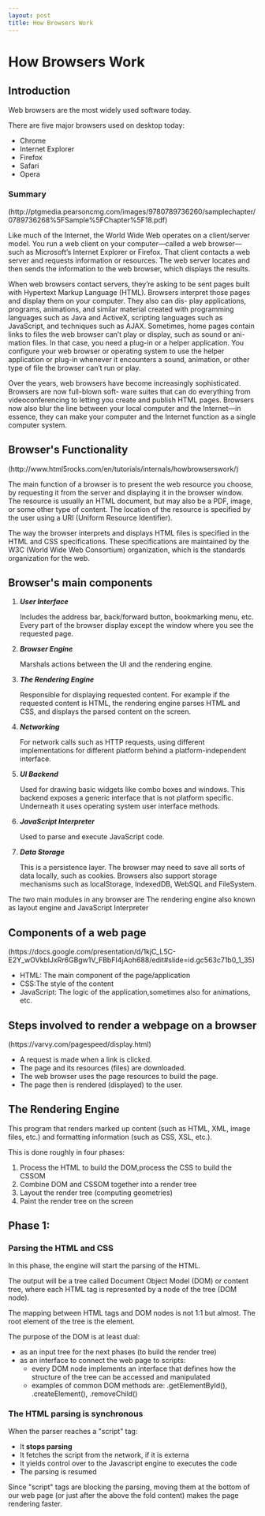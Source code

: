 ```yaml
---
layout: post
title: How Browsers Work
---
```

<h1>How Browsers Work</h1>
<h2>Introduction</h2>
<p>Web browsers are the most widely used software today.</p>
<p>There are five major browsers used on desktop today:
		<ul>
		<li>Chrome</li>
		<li>Internet Explorer</li>
		<li>Firefox</li>
		<li>Safari</li>
		<li>Opera</li>
		</ul></p>
	<h3>Summary</h3>(http://ptgmedia.pearsoncmg.com/images/9780789736260/samplechapter/0789736268%5FSample%5FChapter%5F18.pdf)
	<p>
	Like much of the Internet, the World Wide Web operates on a client/server model. You run a web
	client on your computer—called a web browser—such as Microsoft’s Internet Explorer or Firefox. That
	client contacts a web server and requests information or resources. The web server locates and then sends
	the information to the web browser, which displays the results.
</p>
<p>
	When web browsers contact servers, they’re asking to be sent pages built with Hypertext Markup
	Language (HTML). Browsers interpret those pages and display them on your computer. They also can dis-
	play applications, programs, animations, and similar material created with programming languages such as
	Java and ActiveX, scripting languages such as JavaScript, and techniques such as AJAX.
	Sometimes, home pages contain links to files the web browser can’t play or display, such as sound or ani-
	mation files. In that case, you need a plug-in or a helper application. You configure your web browser or
	operating system to use the helper application or plug-in whenever it encounters a sound, animation, or
	other type of file the browser can’t run or play.
</p>

<p>
	Over the years, web browsers have become increasingly sophisticated. Browsers are now full-blown soft-
	ware suites that can do everything from videoconferencing to letting you create and publish HTML pages.
	Browsers now also blur the line between your local computer and the Internet—in essence, they can make
	your computer and the Internet function as a single computer system.
</p>

<h2>Browser's Functionality</h2>(http://www.html5rocks.com/en/tutorials/internals/howbrowserswork/)
<p>The main function of a browser is to present the web resource you choose, by requesting it from the server and displaying it in the browser window. The resource is usually an HTML document, but may also be a PDF, image, or some other type of content. The location of the resource is specified by the user using a URI (Uniform Resource Identifier).</p>
<p>The way the browser interprets and displays HTML files is specified in the HTML and CSS specifications. These specifications are maintained by the W3C (World Wide Web Consortium) organization, which is the standards organization for the web. </p>

<h2>Browser's main components</h2>
<ol>
	<li><em><strong>User Interface</strong></em>
	<p>Includes the address bar, back/forward button, bookmarking menu, etc. Every part of the browser display except the window where you see the requested page.</p></li>
	<li><em><strong>Browser Engine</strong></em>
	<p>Marshals actions between the UI and the rendering engine.</p></li>
	<li><em><strong>The Rendering Engine</strong></em>
	<p>Responsible for displaying requested content. For example if the requested content is HTML, the rendering engine parses HTML and CSS, and displays the parsed content on the screen.</p></li>
	<li><em><strong>Networking</strong></em>
	<p>For network calls such as HTTP requests, using different implementations for different platform behind a platform-independent interface.</p></li>
	<li><em><strong>UI Backend</strong></em>
	<p>Used for drawing basic widgets like combo boxes and windows. This backend exposes a generic interface that is not platform specific. Underneath it uses operating system user interface methods.</p></li>
	<li><em><strong>JavaScript Interpreter</strong></em>
	<p>Used to parse and execute JavaScript code.</p></li>
	<li><em><strong>Data Storage</strong></em>
	<p>This is a persistence layer. The browser may need to save all sorts of data locally, such as cookies. Browsers also support storage mechanisms such as localStorage, IndexedDB, WebSQL and FileSystem.</p></li>
</ol>
<p>The two main modules in any browser are The rendering engine also known as layout engine and JavaScript Interpreter</p>

<h2>Components of a web page</h2>(https://docs.google.com/presentation/d/1kjC_L5C-E2Y_wOVkblJxRr6GBgw1V_FBbFI4jAoh688/edit#slide=id.gc563c71b0_1_35)
	<ul>
		<li>HTML: The main component of the page/application</li>
		<li>CSS:The style of the content</li>
		<li>JavaScript: The logic of the application,sometimes also for animations, etc.</li>
	</ul>

<h2>Steps involved to render a webpage on a browser</h2>(https://varvy.com/pagespeed/display.html)
	<ul>
		<li>A request is made when a link is clicked. </li>
		<li>The page and its resources (files) are downloaded. </li>
		<li>The web browser uses the page resources to build the page. </li>
		<li>The page then is rendered (displayed) to the user. </li>
	</ul>

<h2>The Rendering Engine</h2>
<p>This program that renders marked up content (such as HTML, XML, image files, etc.) and formatting information (such as CSS, XSL, etc.).</p>
<p>This is done roughly in four phases:
	<ol>
		<li>Process the HTML to build the DOM,process the CSS to build the CSSOM</li>
		<li>Combine DOM and CSSOM together into a render tree</li>
		<li>Layout the render tree (computing geometries)</li>
		<li>Paint the render tree on the screen</li>
	</ol></p>
<h2>Phase 1: <h3>Parsing the HTML and CSS</h3></h2>
<p>In this phase, the engine will start the parsing of the HTML.</p>
<p>The output will be a tree called Document Object Model (DOM) or content tree,
where each HTML tag is represented by a node of the tree (DOM node).</p>
<p>The mapping between HTML tags and DOM nodes is not 1:1 but almost.
The root element of the tree is the <html> element.</p>
<p>The purpose of the DOM is at least dual:
<ul>
	<li>as an input tree for the next phases (to build the render tree)</li>
	<li>as an interface to connect the web page to scripts:
<ul>
	<li>every DOM node implements an interface that defines how the structure of the tree can be accessed and manipulated</li>
	<li>examples of common DOM methods are: .getElementById(), .createElement(), .removeChild()</li>
</ul></li>
</ul></p>
<h3>The HTML parsing is synchronous</h3>
<p>When the parser reaches a "script" tag:
	<ul>
		<li>It <strong>stops parsing</strong></li>
		<li>It fetches the script from the network, if it is externa</li>
		<li>It yields control over to the Javascript engine to executes the code</li>
		<li>The parsing is resumed</li>
	</ul>
</p>
<p>Since "script" tags are blocking the parsing, moving them at the bottom of our web page (or just after the above the fold content) makes the page rendering faster.</p>
